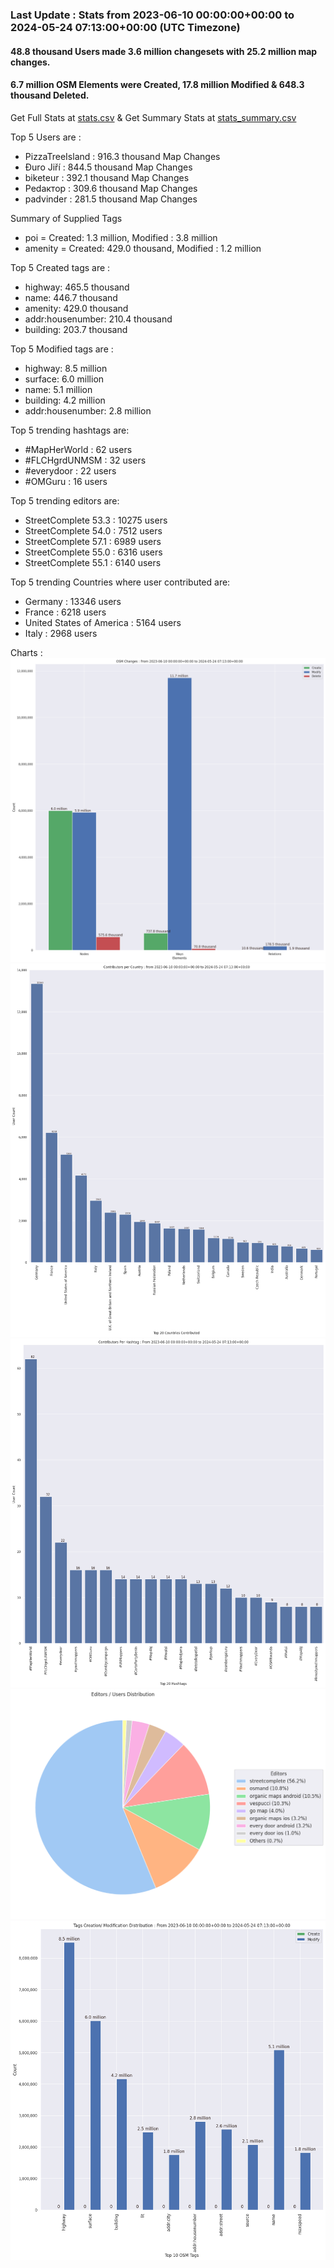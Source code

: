 ### Last Update : Stats from 2023-06-10 00:00:00+00:00 to 2024-05-24 07:13:00+00:00 (UTC Timezone)

#### 48.8 thousand Users made 3.6 million changesets with 25.2 million map changes.
#### 6.7 million OSM Elements were Created, 17.8 million Modified & 648.3 thousand Deleted.
Get Full Stats at [stats.csv](/stats/fieldmappers/Daily/stats.csv)
 & Get Summary Stats at [stats_summary.csv](/stats/fieldmappers/Daily/stats_summary.csv)

Top 5 Users are : 
- PizzaTreeIsland : 916.3 thousand Map Changes
- Đuro Jiří : 844.5 thousand Map Changes
- biketeur : 392.1 thousand Map Changes
- Реdактор : 309.6 thousand Map Changes
- padvinder : 281.5 thousand Map Changes

Summary of Supplied Tags
- poi = Created: 1.3 million, Modified : 3.8 million
- amenity = Created: 429.0 thousand, Modified : 1.2 million


Top 5 Created tags are :
- highway: 465.5 thousand
- name: 446.7 thousand
- amenity: 429.0 thousand
- addr:housenumber: 210.4 thousand
- building: 203.7 thousand


Top 5 Modified tags are :
- highway: 8.5 million
- surface: 6.0 million
- name: 5.1 million
- building: 4.2 million
- addr:housenumber: 2.8 million


Top 5 trending hashtags are:
- #MapHerWorld : 62 users
- #FLCHgrdUNMSM : 32 users
- #everydoor : 22 users
- #OMGuru : 16 users


Top 5 trending editors are:
- StreetComplete 53.3 : 10275 users
- StreetComplete 54.0 : 7512 users
- StreetComplete 57.1 : 6989 users
- StreetComplete 55.0 : 6316 users
- StreetComplete 55.1 : 6140 users


Top 5 trending Countries where user contributed are:
- Germany : 13346 users
- France : 6218 users
- United States of America : 5164 users
- Italy : 2968 users


 Charts : 
![Alt text](./stats_osm_changes.png) 
![Alt text](./stats_users_per_country.png) 
![Alt text](./stats_users_per_hashtag.png) 
![Alt text](./stats_editors_pie_chart.png) 
![Alt text](./stats_tags.png) 
